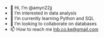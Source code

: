 - 👋 Hi, I’m @amyn22jj
- 👀 I’m interested in data analysis
- 🌱 I’m currently learning Python and SQL
- 💞️ I’m looking to collaborate on databases
- 📫 How to reach me lnb.co.ke@gmail.com

<!---
amyn22jj/amyn22jj is a ✨ special ✨ repository because its `README.md` (this file) appears on your GitHub profile.
You can click the Preview link to take a look at your changes.
--->
